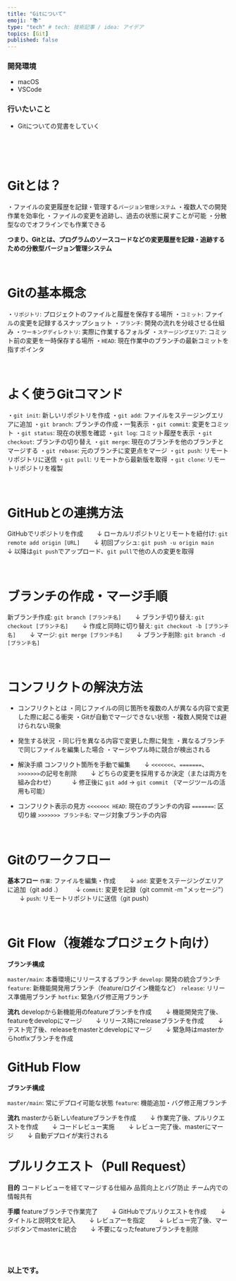 ```yaml
---
title: "Gitについて"
emoji: "📚"
type: "tech" # tech: 技術記事 / idea: アイデア
topics: [Git]
published: false
---
```

### 開発環境
- macOS
- VSCode

### 行いたいこと
- Gitについての覚書をしていく


<br>
<br>
<br>

# Gitとは？
・ファイルの変更履歴を記録・管理する`バージョン管理システム`
・複数人での開発作業を効率化
・ファイルの変更を追跡し、過去の状態に戻すことが可能
・分散型なのでオフラインでも作業できる

**つまり、Gitとは、プログラムのソースコードなどの変更履歴を記録・追跡するための分散型バージョン管理システム**

<br>

# Gitの基本概念
・`リポジトリ`: プロジェクトのファイルと履歴を保存する場所
・`コミット`: ファイルの変更を記録するスナップショット
・`ブランチ`: 開発の流れを分岐させる仕組み
・`ワーキングディレクトリ`: 実際に作業するフォルダ
・`ステージングエリア`: コミット前の変更を一時保存する場所
・`HEAD`: 現在作業中のブランチの最新コミットを指すポインタ

<br>

# よく使うGitコマンド
・`git init`: 新しいリポジトリを作成
・`git add`: ファイルをステージングエリアに追加
・`git branch`: ブランチの作成・一覧表示
・`git commit`: 変更をコミット
・`git status`: 現在の状態を確認
・`git log`: コミット履歴を表示
・`git checkout`: ブランチの切り替え
・`git merge`: 現在のブランチを他のブランチとマージする
・`git rebase`: 元のブランチに変更点をマージ
・`git push`: リモートリポジトリに送信
・`git pull`: リモートから最新版を取得
・`git clone`: リモートリポジトリを複製

<br>

# GitHubとの連携方法
GitHubでリポジトリを作成
　　↓
ローカルリポジトリとリモートを紐付け: `git remote add origin [URL]`
　　↓
初回プッシュ: `git push -u origin main`
　　↓
以降は`git push`でアップロード、`git pull`で他の人の変更を取得

<br>

# ブランチの作成・マージ手順
新ブランチ作成: `git branch [ブランチ名]`
　　↓
ブランチ切り替え: `git checkout [ブランチ名]`
　　↓
作成と同時に切り替え: `git checkout -b [ブランチ名]`
　　↓
マージ: `git merge [ブランチ名]`
　　↓
ブランチ削除: `git branch -d [ブランチ名]`

<br>

# コンフリクトの解決方法
- コンフリクトとは
・同じファイルの同じ箇所を複数の人が異なる内容で変更した際に起こる衝突
・Gitが自動でマージできない状態
・複数人開発では避けられない現象

- 発生する状況
・同じ行を異なる内容で変更した際に発生
・異なるブランチで同じファイルを編集した場合
・マージやプル時に競合が検出される

- 解決手順
コンフリクト箇所を手動で編集
　　↓
`<<<<<<<`、`=======`、`>>>>>>>`の記号を削除
　　↓
どちらの変更を採用するか決定（または両方を組み合わせ）　
　　↓
修正後に `git add` → `git commit`
（マージツールの活用も可能）

- コンフリクト表示の見方
`<<<<<<< HEAD`: 現在のブランチの内容
`=======`: 区切り線
`>>>>>>> ブランチ名`: マージ対象ブランチの内容

<br>

# Gitのワークフロー
**基本フロー**
`作業`: ファイルを編集・作成
　　↓
`add`: 変更をステージングエリアに追加（git add .）
　　↓
`commit`: 変更を記録（git commit -m "メッセージ"）
　　↓
`push`: リモートリポジトリに送信（git push）

<br>

# Git Flow（複雑なプロジェクト向け）
**ブランチ構成**

`master/main`: 本番環境にリリースするブランチ
`develop`: 開発の統合ブランチ
`feature`: 新機能開発用ブランチ（feature/ログイン機能など）
`release`: リリース準備用ブランチ
`hotfix`: 緊急バグ修正用ブランチ

**流れ**
developから新機能用のfeatureブランチを作成
　　↓
機能開発完了後、featureをdevelopにマージ
　　↓
リリース時にreleaseブランチを作成
　　↓
テスト完了後、releaseをmasterとdevelopにマージ
　　↓
緊急時はmasterからhotfixブランチを作成










# GitHub Flow
**ブランチ構成**

`master/main`: 常にデプロイ可能な状態
`feature`: 機能追加・バグ修正用ブランチ

**流れ**
masterから新しいfeatureブランチを作成
　　↓
作業完了後、プルリクエストを作成
　　↓
コードレビュー実施
　　↓
レビュー完了後、masterにマージ
　　↓
自動デプロイが実行される

# プルリクエスト（Pull Request）
**目的**
コードレビューを経てマージする仕組み
品質向上とバグ防止
チーム内での情報共有

**手順**
featureブランチで作業完了
　　↓
GitHubでプルリクエストを作成
　　↓
タイトルと説明文を記入
　　↓
レビュアーを指定
　　↓
レビュー完了後、マージボタンでmasterに統合
　　↓
不要になったfeatureブランチを削除




<br>
<br>


### 以上です。

<br>
<br>
<br>